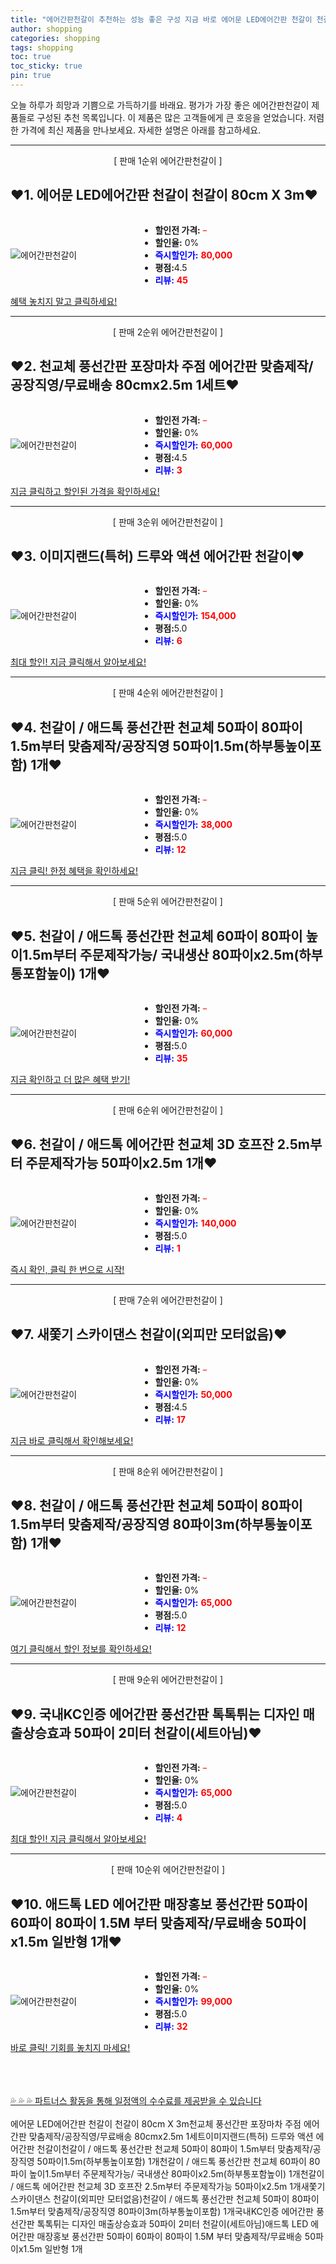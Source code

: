 ```yaml
---
title: "에어간판천갈이 추천하는 성능 좋은 구성 지금 바로 에어문 LED에어간판 천갈이 천갈이 80cm"
author: shopping
categories: shopping
tags: shopping
toc: true
toc_sticky: true
pin: true
---
```

오늘 하루가 희망과 기쁨으로 가득하기를 바래요. 평가가 가장 좋은 에어간판천갈이 제품들로 구성된 추천 목록입니다. 이 제품은 많은 고객들에게 큰 호응을 얻었습니다. 저렴한 가격에 최신 제품을 만나보세요. 자세한 설명은 아래를 참고하세요.

---
<p class="toplist" style="margin: 0 auto; display: block; width: fit-content;">[ 판매 1순위 에어간판천갈이 ]</p>

<h2><strong>❤️1. 에어문 LED에어간판 천갈이 천갈이 80cm X 3m❤️</strong></h2>

<div style="display: flex; align-items: center;">
    <div style="flex: 0.4;">
        <img src="https://thumbnail6.coupangcdn.com/thumbnails/remote/230x230ex/image/vendor_inventory/images/2017/10/26/12/7/59e4051c-b99c-4905-93bc-4d6fa9b5589f.jpg" alt="에어간판천갈이" style="max-width: 100%;">
    </div>
    <div style="flex: 0.6; margin-left: 10px;">
        <ul>
            <li><strong>할인전 가격:</strong> <del style="color: red;">-</del></li>
            <li><strong>할인율:</strong> 0%</li>
            <li><span style='color:blue'><strong>즉시할인가:</strong></span> <span style='color:red'><strong>80,000</strong></span></li>
            <li><strong>평점:</strong>4.5</li>
            <li><span style='color:blue'><strong>리뷰:</strong></span> <span style='color:red'><strong>45</strong></span></li>
        </ul>
    </div>
</div>
<div class="center">
    <a href="https://selin100587001.github.io?lptag=AF9450613&subid=githubio&pageKey=43061435&traceid=V0-153&itemId=155905878&vendorItemId=3365774828" class="myButton">
        혜택 놓치지 말고 클릭하세요!
    </a>
</div>


---
<p class="toplist" style="margin: 0 auto; display: block; width: fit-content;">[ 판매 2순위 에어간판천갈이 ]</p>

<h2><strong>❤️2. 천교체 풍선간판 포장마차 주점 에어간판 맞춤제작/공장직영/무료배송 80cmx2.5m 1세트❤️</strong></h2>

<div style="display: flex; align-items: center;">
    <div style="flex: 0.4;">
        <img src="https://thumbnail10.coupangcdn.com/thumbnails/remote/230x230ex/image/vendor_inventory/aabb/e9ab9570342c77f9854470478afb16bd570c79e5d4c3b87d32b95ecd2058.png" alt="에어간판천갈이" style="max-width: 100%;">
    </div>
    <div style="flex: 0.6; margin-left: 10px;">
        <ul>
            <li><strong>할인전 가격:</strong> <del style="color: red;">-</del></li>
            <li><strong>할인율:</strong> 0%</li>
            <li><span style='color:blue'><strong>즉시할인가:</strong></span> <span style='color:red'><strong>60,000</strong></span></li>
            <li><strong>평점:</strong>4.5</li>
            <li><span style='color:blue'><strong>리뷰:</strong></span> <span style='color:red'><strong>3</strong></span></li>
        </ul>
    </div>
</div>
<div class="center">
    <a href="https://selin100587001.github.io?lptag=AF9450613&subid=githubio&pageKey=7702079545&traceid=V0-153&itemId=20624209082&vendorItemId=87698326516" class="myButton">
        지금 클릭하고 할인된 가격을 확인하세요!
    </a>
</div>


---
<p class="toplist" style="margin: 0 auto; display: block; width: fit-content;">[ 판매 3순위 에어간판천갈이 ]</p>

<h2><strong>❤️3. 이미지랜드(특허) 드루와 액션 에어간판 천갈이❤️</strong></h2>

<div style="display: flex; align-items: center;">
    <div style="flex: 0.4;">
        <img src="https://thumbnail6.coupangcdn.com/thumbnails/remote/230x230ex/image/vendor_inventory/d538/07c56967ccb3d4e29edeb926f1905c6285a3717e017a28ac2f8fe98449f2.jpg" alt="에어간판천갈이" style="max-width: 100%;">
    </div>
    <div style="flex: 0.6; margin-left: 10px;">
        <ul>
            <li><strong>할인전 가격:</strong> <del style="color: red;">-</del></li>
            <li><strong>할인율:</strong> 0%</li>
            <li><span style='color:blue'><strong>즉시할인가:</strong></span> <span style='color:red'><strong>154,000</strong></span></li>
            <li><strong>평점:</strong>5.0</li>
            <li><span style='color:blue'><strong>리뷰:</strong></span> <span style='color:red'><strong>6</strong></span></li>
        </ul>
    </div>
</div>
<div class="center">
    <a href="https://selin100587001.github.io?lptag=AF9450613&subid=githubio&pageKey=1680985794&traceid=V0-153&itemId=2863600200&vendorItemId=70852843426" class="myButton">
        최대 할인! 지금 클릭해서 알아보세요!
    </a>
</div>


---
<p class="toplist" style="margin: 0 auto; display: block; width: fit-content;">[ 판매 4순위 에어간판천갈이 ]</p>

<h2><strong>❤️4. 천갈이 / 애드톡 풍선간판 천교체 50파이 80파이 1.5m부터 맞춤제작/공장직영 50파이1.5m(하부통높이포함) 1개❤️</strong></h2>

<div style="display: flex; align-items: center;">
    <div style="flex: 0.4;">
        <img src="https://thumbnail6.coupangcdn.com/thumbnails/remote/230x230ex/image/vendor_inventory/b416/b7f55e631ef071fdc49c0889ee5abab9c5f0853c61beb85580751830e934.png" alt="에어간판천갈이" style="max-width: 100%;">
    </div>
    <div style="flex: 0.6; margin-left: 10px;">
        <ul>
            <li><strong>할인전 가격:</strong> <del style="color: red;">-</del></li>
            <li><strong>할인율:</strong> 0%</li>
            <li><span style='color:blue'><strong>즉시할인가:</strong></span> <span style='color:red'><strong>38,000</strong></span></li>
            <li><strong>평점:</strong>5.0</li>
            <li><span style='color:blue'><strong>리뷰:</strong></span> <span style='color:red'><strong>12</strong></span></li>
        </ul>
    </div>
</div>
<div class="center">
    <a href="https://selin100587001.github.io?lptag=AF9450613&subid=githubio&pageKey=7500933895&traceid=V0-153&itemId=19634989854&vendorItemId=86579851120" class="myButton">
        지금 클릭! 한정 혜택을 확인하세요!
    </a>
</div>


---
<p class="toplist" style="margin: 0 auto; display: block; width: fit-content;">[ 판매 5순위 에어간판천갈이 ]</p>

<h2><strong>❤️5. 천갈이 / 애드톡 풍선간판 천교체 60파이 80파이 높이1.5m부터 주문제작가능/ 국내생산 80파이x2.5m(하부통포함높이) 1개❤️</strong></h2>

<div style="display: flex; align-items: center;">
    <div style="flex: 0.4;">
        <img src="https://thumbnail7.coupangcdn.com/thumbnails/remote/230x230ex/image/vendor_inventory/5906/c07796f0348c0ef096d5b24c63c310f93c0640bd82fc1ed6f4252cdcdb4d.png" alt="에어간판천갈이" style="max-width: 100%;">
    </div>
    <div style="flex: 0.6; margin-left: 10px;">
        <ul>
            <li><strong>할인전 가격:</strong> <del style="color: red;">-</del></li>
            <li><strong>할인율:</strong> 0%</li>
            <li><span style='color:blue'><strong>즉시할인가:</strong></span> <span style='color:red'><strong>60,000</strong></span></li>
            <li><strong>평점:</strong>5.0</li>
            <li><span style='color:blue'><strong>리뷰:</strong></span> <span style='color:red'><strong>35</strong></span></li>
        </ul>
    </div>
</div>
<div class="center">
    <a href="https://selin100587001.github.io?lptag=AF9450613&subid=githubio&pageKey=7500827722&traceid=V0-153&itemId=19634557909&vendorItemId=86339917924" class="myButton">
        지금 확인하고 더 많은 혜택 받기!
    </a>
</div>


---
<p class="toplist" style="margin: 0 auto; display: block; width: fit-content;">[ 판매 6순위 에어간판천갈이 ]</p>

<h2><strong>❤️6. 천갈이 / 애드톡 에어간판 천교체 3D 호프잔 2.5m부터 주문제작가능 50파이x2.5m 1개❤️</strong></h2>

<div style="display: flex; align-items: center;">
    <div style="flex: 0.4;">
        <img src="https://thumbnail10.coupangcdn.com/thumbnails/remote/230x230ex/image/vendor_inventory/77f5/dae1b1d6c449cec3e06da25b320a284112a88fa093d138cd4aa8a5ab6adc.png" alt="에어간판천갈이" style="max-width: 100%;">
    </div>
    <div style="flex: 0.6; margin-left: 10px;">
        <ul>
            <li><strong>할인전 가격:</strong> <del style="color: red;">-</del></li>
            <li><strong>할인율:</strong> 0%</li>
            <li><span style='color:blue'><strong>즉시할인가:</strong></span> <span style='color:red'><strong>140,000</strong></span></li>
            <li><strong>평점:</strong>5.0</li>
            <li><span style='color:blue'><strong>리뷰:</strong></span> <span style='color:red'><strong>1</strong></span></li>
        </ul>
    </div>
</div>
<div class="center">
    <a href="https://selin100587001.github.io?lptag=AF9450613&subid=githubio&pageKey=7500925085&traceid=V0-153&itemId=19634950693&vendorItemId=86295672327" class="myButton">
        즉시 확인, 클릭 한 번으로 시작!
    </a>
</div>


---
<p class="toplist" style="margin: 0 auto; display: block; width: fit-content;">[ 판매 7순위 에어간판천갈이 ]</p>

<h2><strong>❤️7. 새쫓기 스카이댄스 천갈이(외피만 모터없음)❤️</strong></h2>

<div style="display: flex; align-items: center;">
    <div style="flex: 0.4;">
        <img src="https://thumbnail10.coupangcdn.com/thumbnails/remote/230x230ex/image/vendor_inventory/e705/4cc70c3a778e5cfbd9d014028e353781d701d69a19d32530efec50289c25.jpg" alt="에어간판천갈이" style="max-width: 100%;">
    </div>
    <div style="flex: 0.6; margin-left: 10px;">
        <ul>
            <li><strong>할인전 가격:</strong> <del style="color: red;">-</del></li>
            <li><strong>할인율:</strong> 0%</li>
            <li><span style='color:blue'><strong>즉시할인가:</strong></span> <span style='color:red'><strong>50,000</strong></span></li>
            <li><strong>평점:</strong>4.5</li>
            <li><span style='color:blue'><strong>리뷰:</strong></span> <span style='color:red'><strong>17</strong></span></li>
        </ul>
    </div>
</div>
<div class="center">
    <a href="https://selin100587001.github.io?lptag=AF9450613&subid=githubio&pageKey=1747821909&traceid=V0-153&itemId=2976490939&vendorItemId=70964877361" class="myButton">
        지금 바로 클릭해서 확인해보세요!
    </a>
</div>


---
<p class="toplist" style="margin: 0 auto; display: block; width: fit-content;">[ 판매 8순위 에어간판천갈이 ]</p>

<h2><strong>❤️8. 천갈이 / 애드톡 풍선간판 천교체 50파이 80파이 1.5m부터 맞춤제작/공장직영 80파이3m(하부통높이포함) 1개❤️</strong></h2>

<div style="display: flex; align-items: center;">
    <div style="flex: 0.4;">
        <img src="https://thumbnail8.coupangcdn.com/thumbnails/remote/230x230ex/image/vendor_inventory/478f/3d2b5d2601d65356f9c3ca110636c91592d4ee22fbbb1155af23e2d7ab00.png" alt="에어간판천갈이" style="max-width: 100%;">
    </div>
    <div style="flex: 0.6; margin-left: 10px;">
        <ul>
            <li><strong>할인전 가격:</strong> <del style="color: red;">-</del></li>
            <li><strong>할인율:</strong> 0%</li>
            <li><span style='color:blue'><strong>즉시할인가:</strong></span> <span style='color:red'><strong>65,000</strong></span></li>
            <li><strong>평점:</strong>5.0</li>
            <li><span style='color:blue'><strong>리뷰:</strong></span> <span style='color:red'><strong>12</strong></span></li>
        </ul>
    </div>
</div>
<div class="center">
    <a href="https://selin100587001.github.io?lptag=AF9450613&subid=githubio&pageKey=7500933895&traceid=V0-153&itemId=19634989855&vendorItemId=86579851065" class="myButton">
        여기 클릭해서 할인 정보를 확인하세요!
    </a>
</div>


---
<p class="toplist" style="margin: 0 auto; display: block; width: fit-content;">[ 판매 9순위 에어간판천갈이 ]</p>

<h2><strong>❤️9. 국내KC인증 에어간판 풍선간판 톡톡튀는 디자인 매출상승효과 50파이 2미터 천갈이(세트아님)❤️</strong></h2>

<div style="display: flex; align-items: center;">
    <div style="flex: 0.4;">
        <img src="https://thumbnail10.coupangcdn.com/thumbnails/remote/230x230ex/image/vendor_inventory/457e/1b588dddcb2d96eec004956be883861913bd4e08cc4a5f6c5a2094f91a80.jpg" alt="에어간판천갈이" style="max-width: 100%;">
    </div>
    <div style="flex: 0.6; margin-left: 10px;">
        <ul>
            <li><strong>할인전 가격:</strong> <del style="color: red;">-</del></li>
            <li><strong>할인율:</strong> 0%</li>
            <li><span style='color:blue'><strong>즉시할인가:</strong></span> <span style='color:red'><strong>65,000</strong></span></li>
            <li><strong>평점:</strong>5.0</li>
            <li><span style='color:blue'><strong>리뷰:</strong></span> <span style='color:red'><strong>4</strong></span></li>
        </ul>
    </div>
</div>
<div class="center">
    <a href="https://selin100587001.github.io?lptag=AF9450613&subid=githubio&pageKey=1138637590&traceid=V0-153&itemId=2109251699&vendorItemId=70108025900" class="myButton">
        최대 할인! 지금 클릭해서 알아보세요!
    </a>
</div>


---
<p class="toplist" style="margin: 0 auto; display: block; width: fit-content;">[ 판매 10순위 에어간판천갈이 ]</p>

<h2><strong>❤️10. 애드톡 LED 에어간판 매장홍보 풍선간판 50파이 60파이 80파이 1.5M 부터 맞춤제작/무료배송 50파이x1.5m 일반형 1개❤️</strong></h2>

<div style="display: flex; align-items: center;">
    <div style="flex: 0.4;">
        <img src="https://thumbnail7.coupangcdn.com/thumbnails/remote/230x230ex/image/vendor_inventory/65ea/d862b10eab752eb766f5a787deaca51690f927000c9d5904e70d2e78b879.png" alt="에어간판천갈이" style="max-width: 100%;">
    </div>
    <div style="flex: 0.6; margin-left: 10px;">
        <ul>
            <li><strong>할인전 가격:</strong> <del style="color: red;">-</del></li>
            <li><strong>할인율:</strong> 0%</li>
            <li><span style='color:blue'><strong>즉시할인가:</strong></span> <span style='color:red'><strong>99,000</strong></span></li>
            <li><strong>평점:</strong>5.0</li>
            <li><span style='color:blue'><strong>리뷰:</strong></span> <span style='color:red'><strong>32</strong></span></li>
        </ul>
    </div>
</div>
<div class="center">
    <a href="https://selin100587001.github.io?lptag=AF9450613&subid=githubio&pageKey=7442752445&traceid=V0-153&itemId=19357314437&vendorItemId=85149681150" class="myButton">
        바로 클릭! 기회를 놓치지 마세요!
    </a>
</div>

<br><br><br>[💦 💦 💦 파트너스 활동을 통해 일정액의 수수료를 제공받을 수 있습니다](https://link.coupang.com/a/bcpT2c)<br><br>에어문 LED에어간판 천갈이 천갈이 80cm X 3m천교체 풍선간판 포장마차 주점 에어간판 맞춤제작/공장직영/무료배송 80cmx2.5m 1세트이미지랜드(특허) 드루와 액션 에어간판 천갈이천갈이 / 애드톡 풍선간판 천교체 50파이 80파이 1.5m부터 맞춤제작/공장직영 50파이1.5m(하부통높이포함) 1개천갈이 / 애드톡 풍선간판 천교체 60파이 80파이 높이1.5m부터 주문제작가능/ 국내생산 80파이x2.5m(하부통포함높이) 1개천갈이 / 애드톡 에어간판 천교체 3D 호프잔 2.5m부터 주문제작가능 50파이x2.5m 1개새쫓기 스카이댄스 천갈이(외피만 모터없음)천갈이 / 애드톡 풍선간판 천교체 50파이 80파이 1.5m부터 맞춤제작/공장직영 80파이3m(하부통높이포함) 1개국내KC인증 에어간판 풍선간판 톡톡튀는 디자인 매출상승효과 50파이 2미터 천갈이(세트아님)애드톡 LED 에어간판 매장홍보 풍선간판 50파이 60파이 80파이 1.5M 부터 맞춤제작/무료배송 50파이x1.5m 일반형 1개